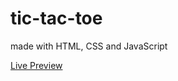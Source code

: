 # tic-tac-toe
made with HTML, CSS and JavaScript

<a href="https://argotenacius.github.io/tic-tac-toe/">Live Preview</a>

